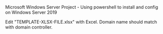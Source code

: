 Microsoft Windows Server Project - Using powershell to install and config on Windows Server 2019

Edit "TEMPLATE-XLSX-FILE.xlsx" with Excel. Domain name should match with domain controller.
